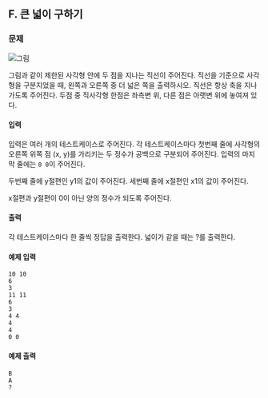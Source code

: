 ## F. 큰 넓이 구하기 

### 문제
![그림](http://alps.jbnu.ac.kr/files/attach/images/937/899/001/89a3c3bdc86485ff832e9967278a4afa.jpg)

그림과 같이 제한된 사각형 안에 두 점을 지나는 직선이 주어진다.
직선을 기준으로 사각형을 구분지었을 때, 왼쪽과 오른쪽 중 더 넓은 쪽을 출력하시오.
직선은 항상 축을 지나가도록 주어진다.
두점 중 직사각형 한점은 좌측변 위, 다른 점은 아랫변 위에 놓여져 있다.
#### 입력

입력은 여러 개의 테스트케이스로 주어진다. 각 테스트케이스마다 첫번째 줄에 사각형의 오른쪽 위쪽 점 (x, y)를 가리키는 두 정수가 공백으로 구분되어 주어진다. 입력의 마지막 줄에는 ```0 0```이 주어진다.

두번째 줄에 y절편인 y1의 값이 주어진다. 세번째 줄에 x절편인 x1의 값이 주어진다.

x절편과 y절편이 0이 아닌 양의 정수가 되도록 주어진다.



#### 출력

각 테스트케이스마다 한 줄씩 정답을 출력한다. 넓이가 같을 때는 ?를 출력한다.

#### 예제 입력

```
10 10
6
3
11 11
6
3
4 4
4
4
0 0
```

#### 예제 출력

```
B
A
?
```
